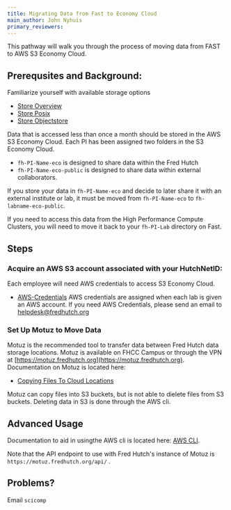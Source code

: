 ```yaml
---
title: Migrating Data from Fast to Economy Cloud
main_author: John Nyhuis
primary_reviewers:
---
```


This pathway will walk you through the process of moving data from FAST to AWS S3 Economy Cloud.

## Prerequsites and Background:
Familiarize yourself with available storage options
 - [Store Overview](https://sciwiki.fredhutch.org/scicomputing/store_overview/)
 - [Store Posix](https://sciwiki.fredhutch.org/scicomputing/store_posix/)
 - [Store Objectstore](https://sciwiki.fredhutch.org/scicomputing/store_objectstore/)

Data that is accessed less than once a month should be stored in the AWS S3 Economy Cloud.
Each PI has been assigned two folders in the S3 Economy Cloud.
 - `fh-PI-Name-eco` is designed to share data within the Fred Hutch
 - `fh-PI-Name-eco-public` is designed to share data within external collaborators.

If you store your data in `fh-PI-Name-eco` and decide to later share it with an external institute or lab, it must be moved from `fh-PI-Name-eco` to `fh-labname-eco-public`.

If you need to access this data from the High Performance Compute Clusters, you will need to move it back to your `fh-PI-Lab` directory on Fast.

## Steps

### Acquire an AWS S3 account associated with your HutchNetID:
Each employee will need AWS credentials to access S3 Economy Cloud.
 - [AWS-Credentials](https://sciwiki.fredhutch.org/scicomputing/access_credentials/#amazon-web-services-aws)
AWS credentials are assigned when each lab is given an AWS account.  If you need AWS Credentials, please send an email to helpdesk@fredhutch.org

### Set Up Motuz to Move Data
Motuz is the recommended tool to transfer data between Fred Hutch data storage locations.
Motuz is available on FHCC Campus or through the VPN at [https://motuz.fredhutch.org](https://motuz.fredhutch.org).
Documentation on Motuz is located here:
 - [Copying Files To Cloud Locations](https://sciwiki.fredhutch.org/compdemos/motuz/#copying-files-to-cloud-locations)

Motuz can copy files into S3 buckets, but is not able to dielete files from S3 buckets.  Deleting data in S3 is done through the AWS cli.

## Advanced Usage

Documentation to aid in usingthe AWS cli is located here:
[AWS CLI](https://sciwiki.fredhutch.org/compdemos/AWSCLI_WSL/).

Note that the API endpoint to use with Fred Hutch's instance of Motuz is `https://motuz.fredhutch.org/api/` .

## Problems?

Email `scicomp`
